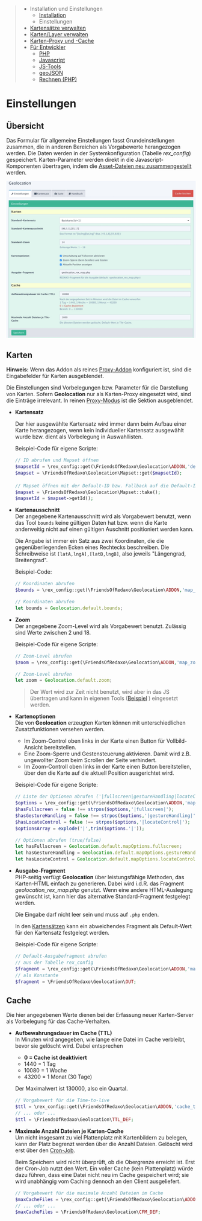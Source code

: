 > - Installation und Einstellungen
>   - [Installation](install.md)
>   - Einstellungen
> - [Kartensätze verwalten](mapset.md)
> - [Karten/Layer verwalten](layer.md)
> - [Karten-Proxy und -Cache](proxy_cache.md)
> - [Für Entwickler](devphp.md)
>   - [PHP](devphp.md)
>   - [Javascript](devjs.md)
>   - [JS-Tools](devtools.md)
>   - [geoJSON](devgeojson.md)
>   - [Rechnen (PHP)](devmath.md)

# Einstellungen

## Übersicht

Das Formular für allgemeine Einstellungen fasst Grundeinstellungen zusammen, die in anderen
Bereichen als Vorgabewerte herangezogen werden. Die Daten werden in der Systemkonfiguration (Tabelle
*rex_config*) gespeichert. Karten-Parameter werden direkt in die Javascript-Komponenten
übertragen, indem die [Asset-Dateien neu zusammengestellt](install.md#ownjscss) werden.

![Konfiguration](assets/config.jpg)

## Karten

**Hinweis:** Wenn das Addon als reines [Proxy-Addon](install.md#proxy) konfiguriert ist, sind die
Eingabefelder für Karten ausgeblendet.

Die Einstellungen sind Vorbelegungen bzw. Parameter für die Darstellung von Karten. Sofern
**Geolocation** nur als Karten-Proxy eingesetzt wird, sind die Einträge irrelevant. In reinen
[Proxy-Modus](install.md#proxy) ist die Sektion ausgeblendet.

- **Kartensatz**

    Der hier ausgewählte Kartensatz wird immer dann beim Aufbau einer Karte herangezogen, wenn
    kein individueller Kartensatz ausgewählt wurde bzw. dient als Vorbelegung in Auswahllisten.

    Beispiel-Code für eigene Scripte:

    ```php
    // ID abrufen und Mapset öffnen
    $mapsetId = \rex_config::get(\FriendsOfRedaxo\Geolocation\ADDON,'default_map');
    $mapset = \FriendsOfRedaxo\Geolocation\Mapset::get($mapsetId);

    // Mapset öffnen mit der Default-ID bzw. Fallback auf die Default-ID
    $mapset = \FriendsOfRedaxo\Geolocation\Mapset::take();
    $mapsetId = $mapset->getId();
    ```

- **Kartenausschnitt**  
    Der angegebene Kartenausschnitt wird als Vorgabewert benutzt, wenn das Tool `bounds` keine
    gültigen Daten hat bzw. wenn die Karte anderweitig nicht auf einen gültigen Auschnitt
    positioniert werden kann.

    Die Angabe ist immer ein Satz aus zwei Koordinaten, die die gegenüberliegenden Ecken eines
    Rechtecks beschreiben. Die Schreibweise ist `[latA,lngA],[latB,lngB]`, also jeweils "Längengrad,
    Breitengrad".

    Beispiel-Code:

    ```php
    // Koordinaten abrufen
    $bounds = \rex_config::get(\FriendsOfRedaxo\Geolocation\ADDON,'map_bounds');
    ```
    ```js
    // Koordinaten abrufen
    let bounds = Geolocation.default.bounds;
    ```

- **Zoom**  
    Der angegebene Zoom-Level wird als Vorgabewert benutzt. Zulässig sind Werte zwischen 2 und 18.

    Beispiel-Code für eigene Scripte:

    ```php
    // Zoom-Level abrufen
    $zoom = \rex_config::get(\FriendsOfRedaxo\Geolocation\ADDON,'map_zoom');
    ```
    ```js
    // Zoom-Level abrufen
    let zoom = Geolocation.default.zoom;
    ```
    > Der Wert wird zur Zeit nicht benutzt, wird aber in das JS übertragen und kann in eigenen Tools
    > ([Beispiel](devtools.md#tcenter) ) eingesetzt werden.

- **Kartenoptionen**  
    Die von **Geolocation** erzeugten Karten können mit unterschiedlichen Zusatzfunktionen versehen
    werden.

    - Im Zoom-Control oben links in der Karte einen Button für Vollbild-Ansicht bereitstellen.
    - Eine Zoom-Sperre und Gestensteuerung aktivieren. Damit wird z.B. ungewollter Zoom beim
      Scrollen der Seite verhindert.
    - Im Zoom-Controll oben links in der Karte einen Button bereitstellen, über den die Karte auf
      die aktuell Position ausgerichtet wird.

    Beispiel-Code für eigene Scripte:

    ```php
    // Liste der Optionen abrufen ('|fullscreen|gestureHandling|locateControl|')
    $options = \rex_config::get(\FriendsOfRedaxo\Geolocation\ADDON,'map_components');
    $hasFullscreen = false !== strpos($options,'|fullscreen|');
    $hasGestureHandling = false !== strpos($options,'|gestureHandling|');
    $hasLocateControl = false !== strpos($options,'|locateControl|');
    $optionsArray = explode('|',trim($options.'|'));
    ```
    ```js
    // Optionen abrufen (true/false)
    let hasFullscreen = Geolocation.default.mapOptions.fullscreen;
    let hasGestureHandling = Geolocation.default.mapOptions.gestureHandling;
    let hasLocateControl = Geolocation.default.mapOptions.locateControl;
    ```

- **Ausgabe-Fragment**  
    PHP-seitig verfügt **Geolocation** über leistungsfähige Methoden, das Karten-HTML einfach zu
    generieren. Dabei wird i.d.R. das Fragment *geolocation_rex_map.php* genutzt. Wenn eine andere
    HTML-Auslegung gewünscht ist, kann hier das alternative Standard-Fragment festgelegt werden.

    Die Eingabe darf nicht leer sein und muss auf `.php` enden.

    In den [Kartensätzen](mapset.md#mapset_out) kann ein abweichendes Fragment als Default-Wert für den
    Kartensatz festgelegt werden.

    Beispiel-Code für eigene Scripte:

    ```php
    // Default-Ausgabefragment abrufen
    // aus der Tabelle rex_config
    $fragment = \rex_config::get(\FriendsOfRedaxo\Geolocation\ADDON,'map_outfragment');
    // als Konstante
    $fragment = \FriendsOfRedaxo\Geolocation\OUT;
    ```

<a name="cache"></a>
## Cache

Die hier angegebenen Werte dienen bei der Erfassung neuer Karten-Server als Vorbelegung für das
Cache-Verhalten.

- **Aufbewahrungsdauer im Cache (TTL)**  
    In Minuten wird angegeben, wie lange eine Datei im Cache verbleibt, bevor sie gelöscht wird.
    Dabei entsprechen
    - **0 = Cache ist deaktiviert**
    - 1440 = 1 Tag
    - 10080 = 1 Woche
    - 43200 = 1 Monat (30 Tage)

    Der Maximalwert ist 130000, also ein Quartal.
    ```php
    // Vorgabewert für die Time-to-live
    $ttl = \rex_config::get(\FriendsOfRedaxo\Geolocation\ADDON,'cache_ttl');
    // ... oder ...
    $ttl = \FriendsOfRedaxo\Geolocation\TTL_DEF;
    ```

- **Maximale Anzahl Dateien je Karten-Cache**  
    Um nicht insgesamt zu viel Plattenplatz mit Kartenbildern zu belegen, kann der Platz begrenzt
    werden über die Anzahl Dateien. Gelöscht wird erst über den [Cron-Job](proxy_cache.md#cron).

    Beim Speichern wird nicht überprüft, ob die Obergrenze erreicht ist. Erst der Cron-Job nutzt den
    Wert. Ein voller Cache (kein Plattenplatz) würde dazu führen, dass eine Datei nicht neu im Cache
    gespeichert wird; sie wird unabhängig vom Caching dennoch an den Client ausgeliefert.
    ```php
    // Vorgabewert für die maximale Anzahl Dateien im Cache
    $maxCacheFiles = \rex_config::get(\FriendsOfRedaxo\Geolocation\ADDON,'cache_maxfiles');
    // ... oder ...
    $maxCacheFiles = \FriendsOfRedaxo\Geolocation\CFM_DEF;
    ```
